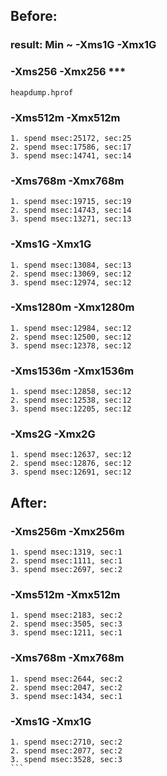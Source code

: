 
## Before:
### result: Min ~ -Xms1G -Xmx1G

### -Xms256 -Xmx256 ***
```heapdump.hprof```

### -Xms512m -Xmx512m
```
1. spend msec:25172, sec:25
2. spend msec:17586, sec:17
3. spend msec:14741, sec:14
```

### -Xms768m -Xmx768m
```
1. spend msec:19715, sec:19
2. spend msec:14743, sec:14
3. spend msec:13271, sec:13
```

### -Xms1G -Xmx1G
```
1. spend msec:13084, sec:13
2. spend msec:13069, sec:12
3. spend msec:12974, sec:12
```

### -Xms1280m -Xmx1280m
```
1. spend msec:12984, sec:12
2. spend msec:12500, sec:12
3. spend msec:12378, sec:12
```

### -Xms1536m -Xmx1536m
```
1. spend msec:12858, sec:12
2. spend msec:12538, sec:12
3. spend msec:12205, sec:12
```

### -Xms2G -Xmx2G
```
1. spend msec:12637, sec:12
2. spend msec:12876, sec:12
3. spend msec:12691, sec:12
```


## After:

### -Xms256m -Xmx256m
```
1. spend msec:1319, sec:1
2. spend msec:1111, sec:1
3. spend msec:2697, sec:2
```

### -Xms512m -Xmx512m
```
1. spend msec:2183, sec:2
2. spend msec:3505, sec:3
3. spend msec:1211, sec:1
```

### -Xms768m -Xmx768m
```
1. spend msec:2644, sec:2
2. spend msec:2047, sec:2
3. spend msec:1434, sec:1
```

### -Xms1G -Xmx1G
````
1. spend msec:2710, sec:2
2. spend msec:2077, sec:2
3. spend msec:3528, sec:3
```
